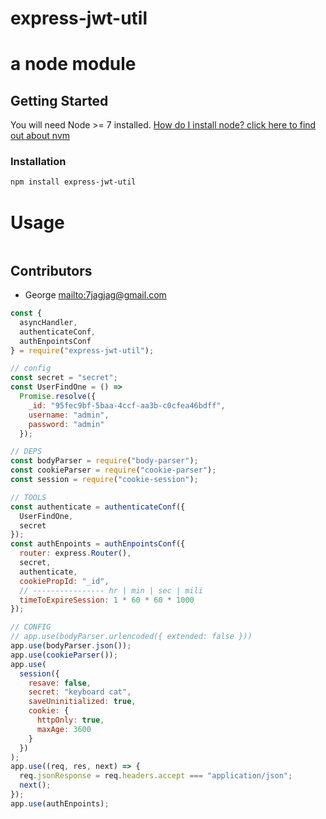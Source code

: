 # express-jwt-util

# a node module

## Getting Started

You will need Node >= 7 installed. [How do I install node? click here to find out about nvm](https://github.com/creationix/nvm#installation)

### Installation

```sh
npm install express-jwt-util
```

# Usage

```sh

```

## Contributors

* George <mailto:7jagjag@gmail.com>

```js
const {
  asyncHandler,
  authenticateConf,
  authEnpointsConf
} = require("express-jwt-util");

// config
const secret = "secret";
const UserFindOne = () =>
  Promise.resolve({
    _id: "95fec9bf-5baa-4ccf-aa3b-c0cfea46bdff",
    username: "admin",
    password: "admin"
  });

// DEPS
const bodyParser = require("body-parser");
const cookieParser = require("cookie-parser");
const session = require("cookie-session");

// TOOLS
const authenticate = authenticateConf({
  UserFindOne,
  secret
});
const authEnpoints = authEnpointsConf({
  router: express.Router(),
  secret,
  authenticate,
  cookiePropId: "_id",
  // ---------------- hr | min | sec | mili
  timeToExpireSession: 1 * 60 * 60 * 1000
});

// CONFIG
// app.use(bodyParser.urlencoded({ extended: false }))
app.use(bodyParser.json());
app.use(cookieParser());
app.use(
  session({
    resave: false,
    secret: "keyboard cat",
    saveUninitialized: true,
    cookie: {
      httpOnly: true,
      maxAge: 3600
    }
  })
);
app.use((req, res, next) => {
  req.jsonResponse = req.headers.accept === "application/json";
  next();
});
app.use(authEnpoints);
```
